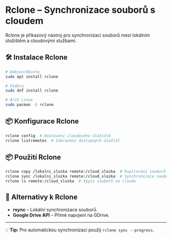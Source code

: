 # Rclone – Synchronizace souborů s cloudem

Rclone je příkazový nástroj pro synchronizaci souborů mezi lokálním úložištěm a cloudovými službami.

## 🛠 Instalace Rclone
```bash
# Debian/Ubuntu
sudo apt install rclone

# Fedora
sudo dnf install rclone

# Arch Linux
sudo pacman -S rclone
```

## 📦 Konfigurace Rclone
```bash
rclone config  # Nastavení cloudového úložiště
rclone listremotes  # Zobrazení dostupných úložišť
```

## 📦 Použití Rclone
```bash
rclone copy /lokalni_slozka remote:/cloud_slozka  # Kopírování souborů do cloudu
rclone sync /lokalni_slozka remote:/cloud_slozka  # Synchronizace souborů
rclone ls remote:/cloud_slozka  # Výpis souborů na cloudu
```

## 🔄 Alternativy k Rclone
- **rsync** – Lokální synchronizace souborů.
- **Google Drive API** – Přímé napojení na GDrive.

---
💡 **Tip:** Pro automatickou synchronizaci použij `rclone sync --progress`.
